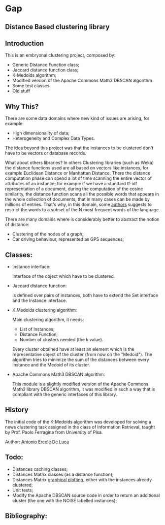 # Gap
## Distance Based clustering library

## Introduction
This is an embryonal clustering project, composed by:
- Generic Distance Function class;
- Jaccard distance function class;
- K-Medoids algorithm;
- Modified version of the Apache Commons Math3 DBSCAN algorithm
- Some test classes.
- Old stuff

## Why This?
There are some data domains where new kind of issues are arising, for example:
- High dimensionality of data;
- Heterogeneity and Complex Data Types.

The idea beyond this project was that the instances to be clustered don't have to be vectors or database records.

What about others libraries?
In others Clustering libraries (such as Weka) the distance functions used are all based on vectors like instances, for example Euclidean Distance or Manhattan Distance. There the distance computation phase can spend a lot of time scanning the entire vector of attributes of an instance; for example if we have a standard tf-idf representation of a document, during the computation of the cosine similarity, the distance function scans all the possible words that appears in the whole collection of documents, that in many cases can be made by millions of entries.
That's why, in this domain, some [authors][1] suggests to restrict the words to a subset of the N most frequent words of the language.

There are many domains where is considerably better to abstract the notion of distance:
- Clustering of the nodes of a graph;
- Car driving behaviour, represented as GPS sequences;

## Classes:
- Instance interface:

	Interface of the object which have to be clustered.

- Jaccard distance function:

	Is defined over pairs of instances, both have to extend the Set interface and the Instance interface.

- K Medoids clustering algorithm:

	Main clustering algorithm, it needs:
	- List of Instances;
	- Distance Function;
	- Number of clusters needed (the k value).

	Every cluster obtained have at least an element which is the representative object of the cluster (from now on the "Medoid"). The algorithm tries to minimize the sum of the distances between every instance and the Medoid of its cluster.

- Apache Commons Math3 DBSCAN algorithm:

	This module is a slightly modified version of the Apache Commons Math3 library DBSCAN algorithm, it was modified in such a way that is compliant with the generic interfaces of this library.

## History
The initial code of the K-Medoids algorithm was developed for solving a news clustering task assigned in the class of Information Retrieval, taught by Prof. Paolo Ferragina from University of Pisa.

Author: [Antonio Ercole De Luca][3]




## Todo:
- Distances caching classes;
- Distances Matrix classes (as a distance function);
- Distances Matrix [graphical plotting][2], either with the instances already clustered;
- Unit tests;
- Modify the Apache DBSCAN source code in order to return an additional cluster (the one with the NOISE labelled instances);


## Bibliography:

[1]: http://nlp.stanford.edu/IR-book/pdf/irbookonlinereading.pdf
[2]: http://en.wikipedia.org/wiki/Distance_matrix
[3]: http://www.linkedin.com/pub/antonio-ercole-de-luca/1b/340/197
